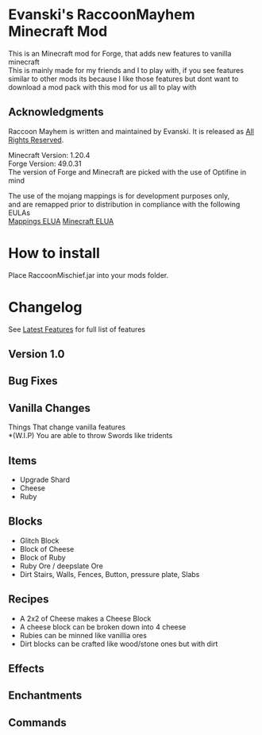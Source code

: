 # Evanski's RaccoonMayhem Minecraft Mod
This is an Minecraft mod for Forge, that adds new features to vanilla minecraft    
This is mainly made for my friends and I to play with, if you see features similar to other mods its because I like those features but dont want to download a mod pack with this mod for us all to play with

## Acknowledgments
Raccoon Mayhem is written and maintained by Evanski. It is
released as [All Rights Reserved](LICENSE).
  
Minecraft Version: 1.20.4  
Forge Version: 49.0.31  
The version of Forge and Minecraft are picked with the use of Optifine in mind  
  
The use of the mojang mappings is for development purposes only,  
and are remapped prior to distribution in compliance with the following EULAs  
[Mappings ELUA](https://gist.github.com/Dinnerbone/07b20a9f02e50a569217df6449cc1185/#file-gistfile1-txt)
[Minecraft ELUA](https://www.minecraft.net/en-us/eula)

# How to install
Place RaccoonMischief.jar into your mods folder.

# Changelog
See [Latest Features](https://github.com/EvanSkiStudios/Raccoon-Mischief/blob/master/Features/Features_Latest_.md) for full list of features

## Version 1.0

## Bug Fixes

## Vanilla Changes
Things That change vanilla features  
*(W.I.P) You are able to throw Swords like tridents

## Items
* Upgrade Shard
* Cheese
* Ruby

## Blocks
* Glitch Block
* Block of Cheese
* Block of Ruby
* Ruby Ore / deepslate Ore
* Dirt Stairs, Walls, Fences, Button, pressure plate, Slabs

## Recipes
* A 2x2 of Cheese makes a Cheese Block
* A cheese block can be broken down into 4 cheese
* Rubies can be minned like vanillia ores
* Dirt blocks can be crafted like wood/stone ones but with dirt

## Effects

## Enchantments

## Commands
